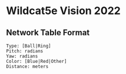 Wildcat5e Vision 2022
=====================

Network Table Format
--------------------

    Type: [Ball|Ring]
    Pitch: radians
    Yaw: radians
    Color: [Blue|Red|Other]
    Distance: meters